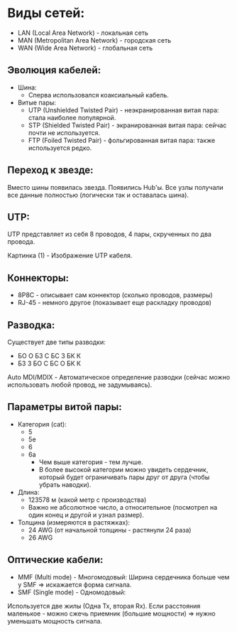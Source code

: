 # Виды сетей:

* LAN (Local Area Network) - локальная сеть
* MAN (Metropolitan Area Network) - городская сеть
* WAN (Wide Area Network) - глобальная сеть

## Эволюция кабелей:

* Шина: 
  * Сперва использовался коаксиальный кабель.
* Витые пары:
  * UTP (Unshielded Twisted Pair) - неэкранированная витая пара: стала наиболее популярной.
  * STP (Shielded Twisted Pair) - экранированная витая пара: сейчас почти не используется.
  * FTP (Foiled Twisted Pair) - фольгированная витая пара: также используется редко.

## Переход к звезде:

Вместо шины появилась звезда. Появились Hub'ы. Все узлы получали все данные полностью (логически так и оставалась шина).

## UTP: 

UTP представляет из себя 8 проводов, 4 пары, скрученных по два провода.

Картинка (1) - Изображение UTP кабеля.

## Коннекторы:

* 8P8C - описывает сам коннектор (сколько проводов, размеры)
* RJ-45 - немного другое (показывает еще раскладку проводов)

## Разводка:

Существует две типы разводки:

* БО О  БЗ С  БС З  БК К
* БЗ З  БО С  БС О  БК К

Auto MDI/MDIX - Автоматическое определение разводки (сейчас можно использовать любой провод, не задумываясь).

## Параметры витой пары:

* Категория (cat):
  + 5 
  + 5e
  + 6 
  + 6a
    * Чем выше категория - тем лучше.
    * В более высокой категории можно увидеть сердечник, который будет ограничивать пары друг от друга (чтобы убрать наводки).
* Длина:
  * 123578 м (какой метр с производства)
  * Важно не абсолютное число, а относительное (посмотрел на один конец и другой и узнал размер).
* Толщина (измеряются в растяжках):
  * 24 AWG (от начальной толщины - растянули 24 раза)
  * 26 AWG 

## Оптические кабели: 

* MMF (Multi mode) - Многомодовый: Ширина сердечника больше чем у SMF => искажается форма сигнала.
* SMF (Single mode) - Одномодовый:

Используется две жилы (Одна Tx, вторая Rx).
Если расстояния маленькое - можно сжечь приемник (большие мощности) => нужно уменьшать мощность сигнала.